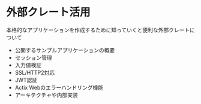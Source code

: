 # 外部クレート活用

本格的なアプリケーションを作成するために知っていくと便利な外部クレートについて

- 公開するサンプルアプリケーションの概要
- セッション管理
- 入力値検証
- SSL/HTTP2対応
- JWT認証
- Actix Webのエラーハンドリング機能
- アーキテクチャや内部実装
